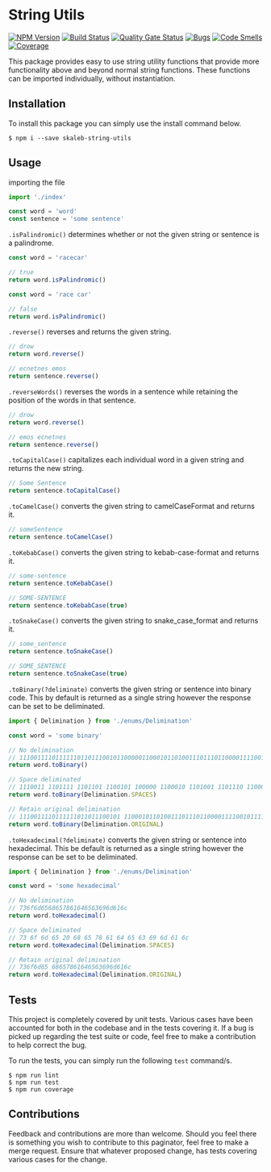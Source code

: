 # String Utils
[![NPM Version](https://badge.fury.io/js/skaleb-string-utils.svg)](https://badge.fury.io/js/skaleb-string-utils)
[![Build Status](https://travis-ci.org/ToeFungi/skaleb-string-utils.svg?branch=master)](https://travis-ci.org/ToeFungi/skaleb-string-utils)
[![Quality Gate Status](https://sonarcloud.io/api/project_badges/measure?project=skaleb-string-utils&metric=alert_status)](https://sonarcloud.io/dashboard?id=skaleb-string-utils)
[![Bugs](https://sonarcloud.io/api/project_badges/measure?project=skaleb-string-utils&metric=bugs)](https://sonarcloud.io/dashboard?id=skaleb-string-utils)
[![Code Smells](https://sonarcloud.io/api/project_badges/measure?project=skaleb-string-utils&metric=code_smells)](https://sonarcloud.io/dashboard?id=skaleb-string-utils)
[![Coverage](https://sonarcloud.io/api/project_badges/measure?project=skaleb-string-utils&metric=coverage)](https://sonarcloud.io/dashboard?id=skaleb-string-utils)

This package provides easy to use string utility functions that provide more functionality above and beyond normal 
string functions. These functions can be imported individually, without instantiation.

## Installation
To install this package you can simply use the install command below.

```
$ npm i --save skaleb-string-utils
```

## Usage
importing the file
```typescript
import './index'

const word = 'word'
const sentence = 'some sentence'
```

`.isPalindromic()` determines whether or not the given string or sentence is a palindrome.
```typescript
const word = 'racecar'

// true
return word.isPalindromic()

const word = 'race car'

// false
return word.isPalindromic()
```

`.reverse()` reverses and returns the given string.
```typescript
// drow
return word.reverse()

// ecnetnes emos
return sentence.reverse()
```

`.reverseWords()` reverses the words in a sentence while retaining the position of the words in that sentence.
```typescript
// drow
return word.reverse()

// emos ecnetnes
return sentence.reverse()
```

`.toCapitalCase()` capitalizes each individual word in a given string and returns the new string.
```typescript
// Some Sentence
return sentence.toCapitalCase()
```

`.toCamelCase()` converts the given string to camelCaseFormat and returns it.
```typescript
// someSentence
return sentence.toCamelCase()
```

`.toKebabCase()` converts the given string to kebab-case-format and returns it.
```typescript
// some-sentence
return sentence.toKebabCase()

// SOME-SENTENCE
return sentence.toKebabCase(true)
```

`.toSnakeCase()` converts the given string to snake_case_format and returns it.
```typescript
// some_sentence
return sentence.toSnakeCase()

// SOME_SENTENCE
return sentence.toSnakeCase(true)
```

`.toBinary(?deliminate)` converts the given string or sentence into binary code. This by default is returned as 
a single string however the response can be set to be deliminated.
```typescript
import { Delimination } from './enums/Delimination'

const word = 'some binary'

// No delimination
// 1110011110111111011011100101100000110001011010011101110110000111100101111001
return word.toBinary()

// Space deliminated
// 1110011 1101111 1101101 1100101 100000 1100010 1101001 1101110 1100001 1110010 1111001
return word.toBinary(Delimination.SPACES)

// Retain original delimination
// 1110011110111111011011100101 110001011010011101110110000111100101111001
return word.toBinary(Delimination.ORIGINAL)
```

`.toHexadecimal(?deliminate)` converts the given string or sentence into hexadecimal. This be default is returned
as a single string however the response can be set to be deliminated.
```typescript
import { Delimination } from './enums/Delimination'

const word = 'some hexadecimal'

// No delimination
// 736f6d6568657861646563696d616c
return word.toHexadecimal()

// Space deliminated
// 73 6f 6d 65 20 68 65 78 61 64 65 63 69 6d 61 6c
return word.toHexadecimal(Delimination.SPACES)

// Retain original delimination
// 736f6d65 68657861646563696d616c
return word.toHexadecimal(Delimination.ORIGINAL)
```

## Tests
This project is completely covered by unit tests. Various cases have been accounted for both in the codebase and in the 
tests covering it. If a bug is picked up regarding the test suite or code, feel free to make a contribution to help 
correct the bug.

To run the tests, you can simply run the following `test` command/s.

```
$ npm run lint
$ npm run test
$ npm run coverage
```

## Contributions
Feedback and contributions are more than welcome. Should you feel there is something you wish to contribute to this 
paginator, feel free to make a merge request. Ensure that whatever proposed change, has tests covering various cases for
the change.
 